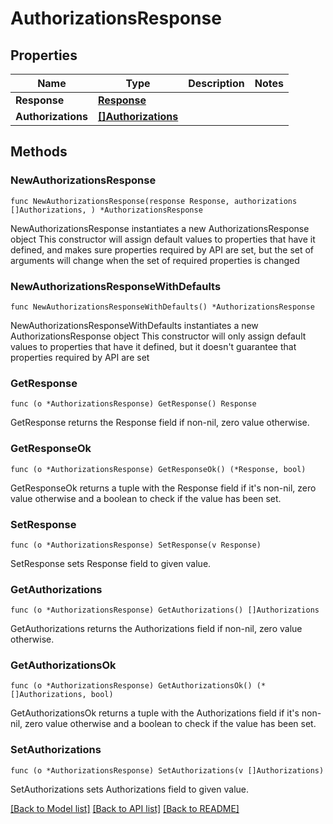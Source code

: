 # AuthorizationsResponse

## Properties

Name | Type | Description | Notes
------------ | ------------- | ------------- | -------------
**Response** | [**Response**](Response.md) |  | 
**Authorizations** | [**[]Authorizations**](Authorizations.md) |  | 

## Methods

### NewAuthorizationsResponse

`func NewAuthorizationsResponse(response Response, authorizations []Authorizations, ) *AuthorizationsResponse`

NewAuthorizationsResponse instantiates a new AuthorizationsResponse object
This constructor will assign default values to properties that have it defined,
and makes sure properties required by API are set, but the set of arguments
will change when the set of required properties is changed

### NewAuthorizationsResponseWithDefaults

`func NewAuthorizationsResponseWithDefaults() *AuthorizationsResponse`

NewAuthorizationsResponseWithDefaults instantiates a new AuthorizationsResponse object
This constructor will only assign default values to properties that have it defined,
but it doesn't guarantee that properties required by API are set

### GetResponse

`func (o *AuthorizationsResponse) GetResponse() Response`

GetResponse returns the Response field if non-nil, zero value otherwise.

### GetResponseOk

`func (o *AuthorizationsResponse) GetResponseOk() (*Response, bool)`

GetResponseOk returns a tuple with the Response field if it's non-nil, zero value otherwise
and a boolean to check if the value has been set.

### SetResponse

`func (o *AuthorizationsResponse) SetResponse(v Response)`

SetResponse sets Response field to given value.


### GetAuthorizations

`func (o *AuthorizationsResponse) GetAuthorizations() []Authorizations`

GetAuthorizations returns the Authorizations field if non-nil, zero value otherwise.

### GetAuthorizationsOk

`func (o *AuthorizationsResponse) GetAuthorizationsOk() (*[]Authorizations, bool)`

GetAuthorizationsOk returns a tuple with the Authorizations field if it's non-nil, zero value otherwise
and a boolean to check if the value has been set.

### SetAuthorizations

`func (o *AuthorizationsResponse) SetAuthorizations(v []Authorizations)`

SetAuthorizations sets Authorizations field to given value.



[[Back to Model list]](../README.md#documentation-for-models) [[Back to API list]](../README.md#documentation-for-api-endpoints) [[Back to README]](../README.md)


